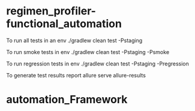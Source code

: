# regimen_profiler-functional_automation

To run all tests in an env ./gradlew clean test -Pstaging

To run smoke tests in env ./gradlew clean test -Pstaging -Psmoke  

To run regression tests in env ./gradlew clean test -Pstaging -Pregression

To generate test results report allure serve allure-results
# automation_Framework
